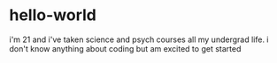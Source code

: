 # hello-world
i'm 21 and i've taken science and psych courses all my undergrad life. i don't know anything about coding but am excited to get started
